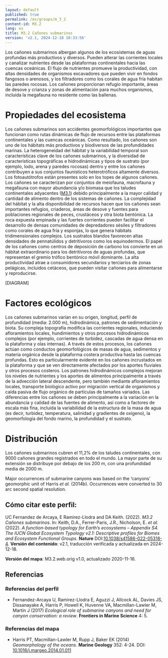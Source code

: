 ```yaml
---
layout: default
published: true
permalink: /es/groups/m_3_2
content-id: M3.2
lang: es
title: M3.2 Cañones submarinos
version: 'v2.1, 2024-12-18 18:33:56'
---
```


Los cañones submarinos albergan algunos de los ecosistemas de aguas profundas más productivos y diversos. Pueden alterar las corrientes locales y canalizar nutrientes desde las plataformas continentales hacia las cuencas oceánicas. El flujo de nutrientes promueve la productividad, con altas densidades de organismos excavadores que pueden vivir en fondos fangosos o arenosos, y los filtradores como los corales de agua fría habitan las paredes rocosas. Los cañones proporcionan refugio importante, áreas de desove y crianza y zonas de alimentación para muchos organismos, incluida la megafauna no residente como las ballenas.

# Propiedades del ecosistema
 
Los cañones submarinos son accidentes geomorfológicos importantes que funcionan como rutas dinámicas de flujo de recursos entre las plataformas continentales y las cuencas oceánicas. Como resultado, los cañones son uno de los hábitats más productivos y biodiversos de las profundidades marinas. La heterogeneidad del hábitat y la variabilidad temporal son características clave de los cañones submarinos, y la diversidad de características topográficas e hidrodinámicas y tipos de sustrato (por ejemplo, lodo, arena y paredes rocosas) dentro y entre los cañones contribuyen a sus conjuntos faunísticos heterotróficos altamente diversos. Los fotoautótrofos están presentes solo en los topes de algunos cañones. Los cañones se caracterizan por conjuntos de meiofauna, macrofauna y megafauna con mayor abundancia y/o biomasa que los taludes continentales adyacentes ([M3.1](/explore/groups/M3.1)) debido principalmente a la mayor calidad y cantidad de alimento dentro de los sistemas de cañones. La complejidad del hábitat y la alta disponibilidad de recursos hacen que los cañones sean importantes refugios, criaderos, áreas de desove y fuentes para poblaciones regionales de peces, crustáceos y otra biota bentónica. La roca expuesta empinada y las fuertes corrientes pueden facilitar el desarrollo de densas comunidades de depredadores sésiles y filtradores como corales de agua fría y esponjas, lo que genera hábitats tridimensionales complejos. Los sustratos blandos favorecen altas densidades de pennatúlidos y detritívoros como los equinodermos. El papel de los cañones como centros de deposición de carbono los convierte en un hábitat extraordinario para los detritívoros de aguas profundas, que representan el gremio trófico bentónico móvil dominante. La alta productividad atrae a consumidores secundarios y terciarios de zonas pelágicas, incluidos cetáceos, que pueden visitar cañones para alimentarse y reproducirse.

[DIAGRAM]

# Factores ecológicos
 
Los cañones submarinos varían en su origen, longitud, perfil de profundidad (media: 2.000 m), hidrodinámica, patrones de sedimentación y biota. Su compleja topografía modifica las corrientes regionales, induciendo afloramientos locales, hundimientos y otros procesos hidrodinámicos complejos (por ejemplo, corrientes de turbidez, cascadas de agua densa en la plataforma y olas internas). A través de estos procesos, los cañones actúan como conductos geomorfológicos de masas de agua, sedimentos y materia orgánica desde la plataforma costera productiva hasta las cuencas profundas. Esto es particularmente evidente en los cañones incrustados en la plataforma y que se ven directamente afectados por los aportes fluviales y otros procesos costeros. Los patrones hidrodinámicos complejos mejoran los niveles de nutrientes y los aportes de alimentos principalmente a través de la advección lateral descendente, pero también mediante afloramientos locales, transporte biológico activo por migración vertical de organismos y caída pasiva de flujo orgánico de partículas de tamaños variados. Las diferencias entre los cañones se deben principalmente a la variación en la abundancia y calidad de las fuentes de alimento, así como a factores de escala más fina, incluida la variabilidad de la estructura de la masa de agua (es decir, turbidez, temperatura, salinidad y gradientes de oxígeno), la geomorfología del fondo marino, la profundidad y el sustrato.
 
# Distribución
 
Los cañones submarinos cubren el 11,2% de los taludes continentales, con 9000 cañones grandes registrados en todo el mundo. La mayor parte de su extensión se distribuye por debajo de los 200 m, con una profundidad media de 2000 m.

Major occurrences of submarine canyons was based on the ‘canyons’ geomorphic unit of Harris _et al._ (2014b). Occurrences were converted to 30 arc second spatial resolution.

## Cómo citar este perfil:

UC Fernandez de Arcaya, E Ramirez-Llodra and DA Keith. (2022). *M3.2 Cañones submarinos*. In: Keith, D.A., Ferrer-Paris, J.R., Nicholson, E. *et al.* (2022). *A function-based typology for Earth’s ecosystems – Appendix S4. The IUCN Global Ecosystem Typology v2.1: Descriptive profiles for Biomes and Ecosystem Functional Groups*. **Nature** DOI:[10.1038/s41586-022-05318-4](https://doi.org/10.1038/s41586-022-05318-4).
**Versión del contenido**: v2.1, traducción verificada y actualizada en 2024-12-18.

**Versión del mapa**: M3.2.web.orig v1.0, actualizado 2020-11-16.

## Referencias

### Referencias del perfil
* Fernandez-Arcaya U, Ramirez-Llodra E, Aguzzi J, Allcock AL, Davies JS, Dissanayake A, Harris P, Howell K, Huvenne VA, Macmillan-Lawler M, Martín J  (2017) *Ecological role of submarine canyons and need for canyon conservation: a review*. **Frontiers in Marine Science** 4: 5.

### Referencias del mapa
* Harris PT, Macmillan-Lawler M, Rupp J, Baker EK  (2014) *Geomorphology of the oceans*. **Marine Geology** 352: 4-24. DOI: [10.1016/j.margeo.2014.01.011](http://doi.org/10.1016/j.margeo.2014.01.011)
